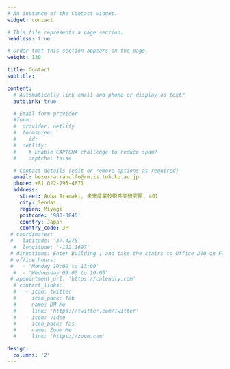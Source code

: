 ```yaml
---
# An instance of the Contact widget.
widget: contact

# This file represents a page section.
headless: true

# Order that this section appears on the page.
weight: 130

title: Contact
subtitle:

content:
  # Automatically link email and phone or display as text?
  autolink: true

  # Email form provider
  #form:
  #  provider: netlify
  #  formspree:
  #    id:
  #  netlify:
  #    # Enable CAPTCHA challenge to reduce spam?
  #    captcha: false

  # Contact details (edit or remove options as required)
  email: bezerra.ranulfo@rm.is.tohoku.ac.jp
  phone: +81 022-795-4871
  address:
    street: Aoba Aramaki, 未来産業技術共同研究館, 401
    city: Sendai
    region: Miyagi
    postcode: '980-0845'
    country: Japan
    country_code: JP
 # coordinates:
 #   latitude: '37.4275'
  #  longitude: '-122.1697'
 # directions: Enter Building 1 and take the stairs to Office 200 on Floor 2
 # office_hours:
 #   - 'Monday 10:00 to 13:00'
  #  - 'Wednesday 09:00 to 10:00'
 # appointment_url: 'https://calendly.com'
  # contact_links:
  #   - icon: twitter
  #     icon_pack: fab
  #     name: DM Me
  #     link: 'https://twitter.com/Twitter'
  #   - icon: video
  #     icon_pack: fas
  #     name: Zoom Me
  #     link: 'https://zoom.com'

design:
  columns: '2'
---
```

